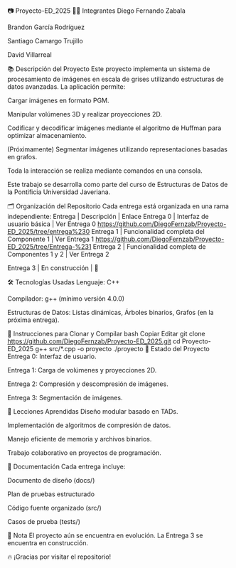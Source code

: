 📷 Proyecto-ED_2025
🧑‍💻 Integrantes
Diego Fernando Zabala

Brandon García Rodríguez

Santiago Camargo Trujillo

David Villarreal

📚 Descripción del Proyecto
Este proyecto implementa un sistema de procesamiento de imágenes en escala de grises utilizando estructuras de datos avanzadas.
La aplicación permite:

Cargar imágenes en formato PGM.

Manipular volúmenes 3D y realizar proyecciones 2D.

Codificar y decodificar imágenes mediante el algoritmo de Huffman para optimizar almacenamiento.

(Próximamente) Segmentar imágenes utilizando representaciones basadas en grafos.

Toda la interacción se realiza mediante comandos en una consola.

Este trabajo se desarrolla como parte del curso de Estructuras de Datos de la Pontificia Universidad Javeriana.

🗂️ Organización del Repositorio
Cada entrega está organizada en una rama independiente:
Entrega | Descripción | Enlace
Entrega 0 | Interfaz de usuario básica | Ver Entrega 0
https://github.com/DiegoFernzab/Proyecto-ED_2025/tree/entrega%230
Entrega 1 | Funcionalidad completa del Componente 1 | Ver Entrega 1
https://github.com/DiegoFernzab/Proyecto-ED_2025/tree/Entrega-%231
Entrega 2 | Funcionalidad completa de Componentes 1 y 2 | Ver Entrega 2

Entrega 3 | En construcción | 🚧




🛠️ Tecnologías Usadas
Lenguaje: C++

Compilador: g++ (mínimo versión 4.0.0)

Estructuras de Datos: Listas dinámicas, Árboles binarios, Grafos (en la próxima entrega).

📜 Instrucciones para Clonar y Compilar
bash
Copiar
Editar
git clone https://github.com/DiegoFernzab/Proyecto-ED_2025.git
cd Proyecto-ED_2025
g++ src/*.cpp -o proyecto
./proyecto
🚀 Estado del Proyecto
 Entrega 0: Interfaz de usuario.

 Entrega 1: Carga de volúmenes y proyecciones 2D.

 Entrega 2: Compresión y descompresión de imágenes.

 Entrega 3: Segmentación de imágenes.

🧠 Lecciones Aprendidas
Diseño modular basado en TADs.

Implementación de algoritmos de compresión de datos.

Manejo eficiente de memoria y archivos binarios.

Trabajo colaborativo en proyectos de programación.

📄 Documentación
Cada entrega incluye:

Documento de diseño (docs/)

Plan de pruebas estructurado

Código fuente organizado (src/)

Casos de prueba (tests/)

📌 Nota
El proyecto aún se encuentra en evolución. La Entrega 3 se encuentra en construcción.

🔥 ¡Gracias por visitar el repositorio!

